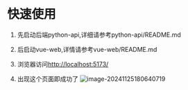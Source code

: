 # 快速使用
1. 先启动后端python-api,详细请参考python-api/README.md
2. 后启动vue-web,详情请参考vue-web/README.md
3. 浏览器访问[http://localhost:5173/](http://localhost:5173/)

4. 出现这个页面即成功了
 ![image-20241125180640719](https://okeeper-blog-images.oss-cn-hangzhou.aliyuncs.com/images/image-20241125180640719.png)
